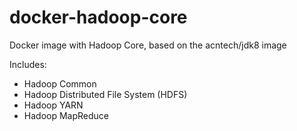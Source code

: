 # docker-hadoop-core
Docker image with Hadoop Core, based on the acntech/jdk8 image

Includes:
* Hadoop Common
* Hadoop Distributed File System (HDFS)
* Hadoop YARN
* Hadoop MapReduce